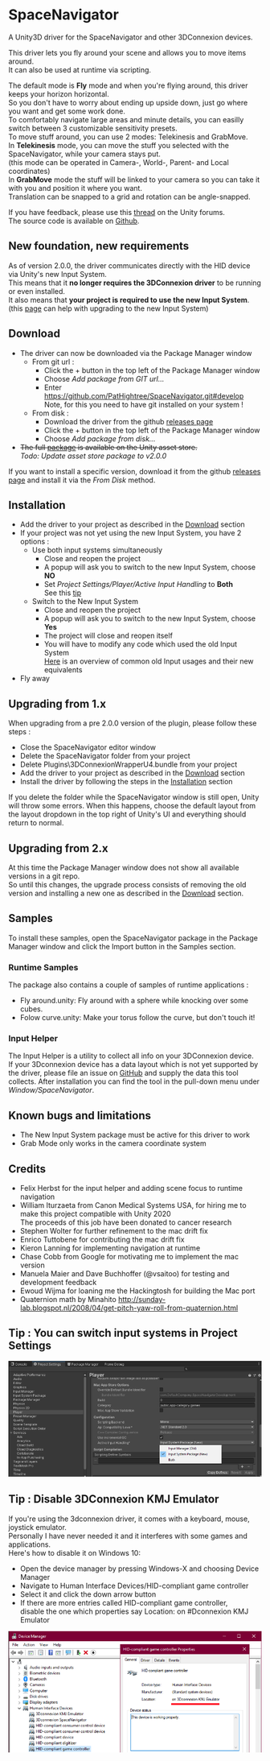 # SpaceNavigator
A Unity3D driver for the SpaceNavigator and other 3DConnexion devices.

This driver lets you fly around your scene and allows you to move items around.  
It can also be used at runtime via scripting.  

The default mode is **Fly** mode and when you're flying around, this driver keeps your horizon horizontal.  
So you don't have to worry about ending up upside down, just go where you want and get some work done.  
To comfortably navigate large areas and minute details, you can easilly switch between 3 customizable sensitivity presets.  
To move stuff around, you can use 2 modes: Telekinesis and GrabMove.  
In **Telekinesis** mode, you can move the stuff you selected with the SpaceNavigator, while your camera stays put.  
(this mode can be operated in Camera-, World-, Parent- and Local coordinates)  
In **GrabMove** mode the stuff will be linked to your camera so you can take it with you and position it where you want.  
Translation can be snapped to a grid and rotation can be angle-snapped.  

If you have feedback, please use this [thread](http://forum.unity3d.com/threads/182382-SpaceNavigator-driver-OpenSource) on the Unity forums.  
The source code is available on [Github](https://github.com/PatHightree/SpaceNavigator).

## New foundation, new requirements
As of version 2.0.0, the driver communicates directly with the HID device via Unity's new Input System.  
This means that it **no longer requires the 3DConnexion driver** to be running or even installed.  
It also means that **your project is required to use the new Input System**.   
(this [page](https://urldefense.com/v3/__https:/docs.unity3d.com/Packages/com.unity.inputsystem@0.9/manual/Migration.html__;!!GU6NIjSruHWo!7tagSWeKRRxjHN1RgbB_F8cYxHoYJeTw88XR8yHzKleapIVQk9B6VdPvBKkkPSpI6Xc-VPY4$) can help with upgrading to the new Input System)

## <a name="download"></a>Download
- The driver can now be downloaded via the Package Manager window
  - From git url :
    - Click the + button in the top left of the Package Manager window
    - Choose *Add package from GIT url...*
    - Enter https://github.com/PatHightree/SpaceNavigator.git#develop  
      Note, for this you need to have git installed on your system !
  - From disk :
    - Download the driver from the github [releases page](https://github.com/PatHightree/SpaceNavigator/releases)
    - Click the + button in the top left of the Package Manager window
    - Choose *Add package from disk...*
- ~~The full [package](http://u3d.as/51X) is available on the Unity asset store.~~  
  *Todo: Update asset store package to v2.0.0*  
  
If you want to install a specific version, download it from the github [releases page](https://github.com/PatHightree/SpaceNavigator/releases) and install it via the *From Disk* method.

## <a name="installation"></a>Installation
- Add the driver to your project as described in the [Download](#download) section
- If your project was not yet using the new Input System, you have 2 options :
  - Use both input systems simultaneously 
    - Close and reopen the project
    - A popup will ask you to switch to the new Input System, choose **NO**
    - Set *Project Settings/Player/Active Input Handling* to **Both**  
    See this [tip](#tip_project_settings)
  - Switch to the New Input System
    - Close and reopen the project
    - A popup will ask you to switch to the new Input System, choose **Yes**
    - The project will close and reopen itself
    - You will have to modify any code which used the old Input System  
      [Here](https://urldefense.com/v3/__https:/docs.unity3d.com/Packages/com.unity.inputsystem@0.9/manual/Migration.html__;!!GU6NIjSruHWo!7tagSWeKRRxjHN1RgbB_F8cYxHoYJeTw88XR8yHzKleapIVQk9B6VdPvBKkkPSpI6Xc-VPY4$) is an overview of common old Input usages and their new equivalents 
- Fly away

## Upgrading from 1.x
When upgrading from a pre 2.0.0 version of the plugin, please follow these steps :
- Close the SpaceNavigator editor window
- Delete the SpaceNavigator folder from your project
- Delete Plugins\3DConnexionWrapperU4.bundle from your project
- Add the driver to your project as described in the [Download](#download) section
- Install the driver by following the steps in the [Installation](#installation) section

If you delete the folder while the SpaceNavigator window is still open, Unity will throw some errors.
When this happens, choose the default layout from the layout dropdown in the top right of Unity's UI and everything should return to normal.

## Upgrading from 2.x
At this time the Package Manager window does not show all available versions in a git repo.  
So until this changes, the upgrade process consists of removing the old version and installing a new one as described in the [Download](#download) section.

## Samples
To install these samples, open the SpaceNavigator package in the Package Manager window and click the Import button in the Samples section.
### Runtime Samples
The package also contains a couple of samples of runtime applications :
- Fly around.unity: Fly around with a sphere while knocking over some cubes.
- Folow curve.unity: Make your torus follow the curve, but don't touch it!  
### Input Helper
The Input Helper is a utility to collect all info on your 3DConnexion device.  
If your 3Dconnexion device has a data layout which is not yet supported by the driver,
please file an issue on [GitHub](https://github.com/PatHightree/SpaceNavigator/issues) and supply the data this tool collects. 
After installation you can find the tool in the pull-down menu under _Window/SpaceNavigator_.

## Known bugs and limitations
- The New Input System package must be active for this driver to work
- Grab Mode only works in the camera coordinate system

## Credits
- Felix Herbst for the input helper and adding scene focus to runtime navigation
- William Iturzaeta from Canon Medical Systems USA, for hiring me to make this project compatible with Unity 2020  
  The proceeds of this job have been donated to cancer research
- Stephen Wolter for further refinement to the mac drift fix 
- Enrico Tuttobene for contributing the mac drift fix
- Kieron Lanning for implementing navigation at runtime
- Chase Cobb from Google for motivating me to implement the mac version
- Manuela Maier and Dave Buchhoffer (@vsaitoo) for testing and development feedback
- Ewoud Wijma for loaning me the Hackingtosh for building the Mac port
- Quaternion math by Minahito
  http://sunday-lab.blogspot.nl/2008/04/get-pitch-yaw-roll-from-quaternion.html

## <a name="tip_project_settings"></a>Tip : You can switch input systems in Project Settings
![](Documentation~/ProjectSettings_ActiveInputHandling.png)

## Tip : Disable 3DConnexion KMJ Emulator
If you're using the 3dconnexion driver, it comes with a keyboard, mouse, joystick emulator.  
Personally I have never needed it and it interferes with some games and applications.  
Here's how to disable it on Windows 10:
- Open the device manager by pressing Windows-X and choosing Device Manager
- Navigate to Human Interface Devices/HID-compliant game controller
- Select it and click the down arrow button
- If there are more entries called HID-compliant game controller,  
  disable the one which properties say Location: on #Dconnexion KMJ Emulator

![](Documentation~/Disable_KMJ_emulator.png)
